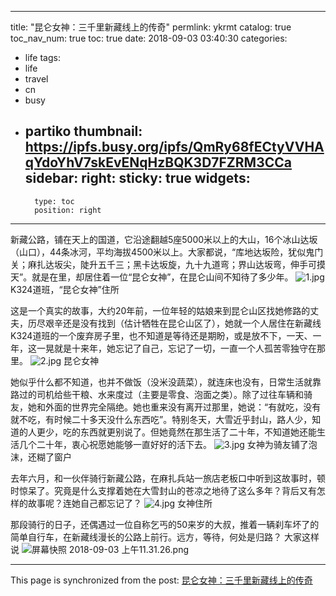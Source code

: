 
---
title: "昆仑女神：三千里新藏线上的传奇"
permlink: ykrmt
catalog: true
toc_nav_num: true
toc: true
date: 2018-09-03 03:40:30
categories:
- life
tags:
- life
- travel
- cn
- busy
- partiko
thumbnail: https://ipfs.busy.org/ipfs/QmRy68fECtyVVHAqYdoYhV7skEvENqHzBQK3D7FZRM3CCa
sidebar:
    right:
        sticky: true
widgets:
    -
        type: toc
        position: right
---


新藏公路，铺在天上的国道，它沿途翻越5座5000米以上的大山，16个冰山达坂（山口），44条冰河，平均海拔4500米以上。大家都说，“库地达坂险，犹似鬼门关；麻扎达坂尖，陡升五千三；黑卡达坂旋，九十九道弯；界山达坂弯，伸手可摸天”。就是在里，却居住着一位“昆仑女神”，在昆仑山间不知待了多少年。
![1.jpg](https://ipfs.busy.org/ipfs/QmRy68fECtyVVHAqYdoYhV7skEvENqHzBQK3D7FZRM3CCa)
K324道班，“昆仑女神”住所

这是一个真实的故事，大约20年前，一位年轻的姑娘来到昆仑山区找她修路的丈夫，历尽艰辛还是没有找到（估计牺牲在昆仑山区了），她就一个人居住在新藏线K324道班的一个废弃房子里，也不知道是等待还是期盼，或是放不下，一天、一年，这一晃就是十来年，她忘记了自己，忘记了一切，一直一个人孤苦零独守在那里。
![2.jpg](https://ipfs.busy.org/ipfs/QmSUQDGn3ubjb4L2r5Sc43ZmRApRaTg4dAN1Xv7rDZP9af)
昆仑女神

她似乎什么都不知道，也并不做饭（没米没蔬菜），就连床也没有，日常生活就靠路过的司机给些干粮、水来度过（主要是零食、泡面之类）。除了过往车辆和骑友，她和外面的世界完全隔绝。她也重来没有离开过那里，她说：“有就吃，没有就不吃，有时候二十多天没什么东西吃”。特别冬天，大雪近乎封山，路人少，知道的人更少，吃的东西就更别说了。但她竟然在那生活了二十年，不知道她还能生活几个二十年，衷心祝愿她能够一直好好的活下去。
![3.jpg](https://ipfs.busy.org/ipfs/QmRsuRUqqhEqCCh42njUMN3mvCMqfCi8Fgww16G82w6cCx)
女神为骑友铺了泡沫，还糊了窗户

去年六月，和一伙伴骑行新藏公路，在麻扎兵站一旅店老板口中听到这故事时，顿时惊呆了。究竟是什么支撑着她在大雪封山的苍凉之地待了这么多年？背后又有怎样的故事呢？连她自己都忘记了？
![4.jpg](https://ipfs.busy.org/ipfs/QmTzrb7YFBGncmBosK6zBvgjCg3mGuBzS2N1AB1qRpno9T)
女神住所

那段骑行的日子，还偶遇过一位自称乞丐的50来岁的大叔，推着一辆刹车坏了的简单自行车，在新藏线漫长的公路上前行。远方，等待，何处是归路？
大家这样说
![屏幕快照 2018-09-03 上午11.31.26.png](https://ipfs.busy.org/ipfs/QmYJbzcF15nsW4DVULt5NpEr2hfEGw3MxqgvHkRrtKRH7k)











- - -

This page is synchronized from the post: [昆仑女神：三千里新藏线上的传奇](https://steemit.com/@iguazi123/ykrmt)
